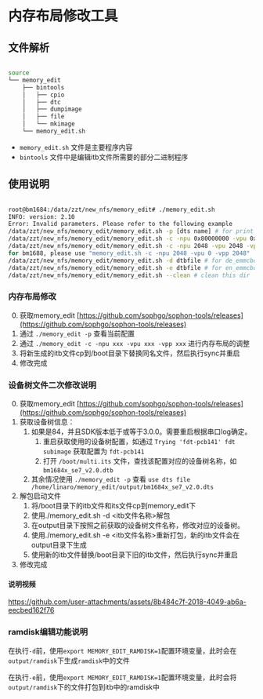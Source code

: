 # 内存布局修改工具

## 文件解析

``` bash

source
└── memory_edit
    ├── bintools
    │   ├── cpio
    │   ├── dtc
    │   ├── dumpimage
    │   ├── file
    │   └── mkimage
    └── memory_edit.sh

```

* `memory_edit.sh` 文件是主要程序内容
* `bintools` 文件中是编辑itb文件所需要的部分二进制程序

## 使用说明

``` bash

root@bm1684:/data/zzt/new_nfs/memory_edit# ./memory_edit.sh
INFO: version: 2.10
Error: Invalid parameters. Please refer to the following example
/data/zzt/new_nfs/memory_edit/memory_edit.sh -p [dts name] # for print infomation
/data/zzt/new_nfs/memory_edit/memory_edit.sh -c -npu 0x80000000 -vpu 0x80000000 -vpp 0x80000000 [dts name] # for config mem, The memory size unit is Byte
/data/zzt/new_nfs/memory_edit/memory_edit.sh -c -npu 2048 -vpu 2048 -vpp 2048 [dts name] # for config mem, The memory size unit is MiB
for bm1688, please use "memory_edit.sh -c -npu 2048 -vpu 0 -vpp 2048"
/data/zzt/new_nfs/memory_edit/memory_edit.sh -d dtbfile # for de_emmcboot.itb
/data/zzt/new_nfs/memory_edit/memory_edit.sh -e dtbfile # for en_emmcboot.itb
/data/zzt/new_nfs/memory_edit/memory_edit.sh --clean # clean this dir

```

### 内存布局修改

0. 获取memory_edit [https://github.com/sophgo/sophon-tools/releases](https://github.com/sophgo/sophon-tools/releases)
1. 通过 `./memory_edit -p` 查看当前配置
2. 通过 `./memory_edit -c -npu xxx -vpu xxx -vpp xxx` 进行内存布局的调整
3. 将新生成的itb文件cp到/boot目录下替换同名文件，然后执行sync并重启
4. 修改完成

### 设备树文件二次修改说明

0. 获取memory_edit [https://github.com/sophgo/sophon-tools/releases](https://github.com/sophgo/sophon-tools/releases)
1. 获取设备树信息：
    1. 如果是84，并且SDK版本低于或等于3.0.0。需要重启根据串口log确定。
        1. 重启获取使用的设备树配置，如通过 `Trying 'fdt-pcb141' fdt subimage` 获取配置为 `fdt-pcb141`
        2. 打开 `/boot/multi.its` 文件，查找该配置对应的设备树名称，如 `bm1684x_se7_v2.0.dtb`
    2. 其余情况使用 `./memory_edit -p` 查看 `use dts file /home/linaro/memory_edit/output/bm1684x_se7_v2.0.dts`
2. 解包启动文件
    1. 将/boot目录下的itb文件和its文件cp到memory_edit下
    2. 使用./memory_edit.sh -d <itb文件名称>解包
    3. 在output目录下按照之前获取的设备树文件名称，修改对应的设备树。
    4. 使用./memory_edit.sh -e <itb文件名称>重新打包，新的itb文件会在output目录下生成
    5. 使用新的itb文件替换/boot目录下旧的itb文件，然后执行sync并重启
3. 修改完成

#### 说明视频

https://github.com/user-attachments/assets/8b484c7f-2018-4049-ab6a-eecbed162f76

### ramdisk编辑功能说明

在执行`-d`前，使用`export MEMORY_EDIT_RAMDISK=1`配置环境变量，此时会在`output/ramdisk`下生成`ramdisk`中的文件

在执行`-e`前，使用`export MEMORY_EDIT_RAMDISK=1`配置环境变量，此时会将`output/ramdisk`下的文件打包到itb中的ramdisk中




